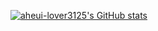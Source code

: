 [![aheui-lover3125's GitHub stats](https://github-readme-stats.vercel.app/api?username=aheui-lover3125&theme=tokyonight&show_icons=true)](https://github.com/anuraghazra/github-readme-stats)
